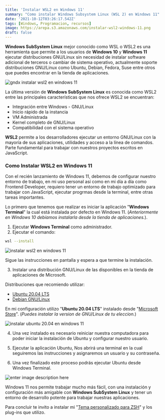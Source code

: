```yaml
---
title: 'Instalar WSL2 en Windows 11'
summary: "Como instalar Windows Subsystem Linux (WSL 2) en Windows 11"
date: '2021-10-12T03:26:17.542Z'
tags: [Windows, Programacion, recursos]
image: https://arepa.s3.amazonaws.com/instalar-wsl2-windows-11.png
draft: false
---
```



**Windows SubSystem Linux** mejor conocido como WSL o WSL2 es una herramienta que permite a los usuarios de **Windows 10** y **Windows 11** ejecutar distribuciones GNU/Linux sin necesidad de instalar software adicional de terceros o cambiar de sistema operativo, actualmente soporte distribuciones GNU/Linux como Ubuntu, Debian, Fedora, Suse entre otros que puedes encontrar en la tienda de aplicaciones.

![gndx instalar wsl2 en windows 11](https://arepa.s3.amazonaws.com/instalar-wsl2-windows-11.png)


La última versión de **Windows SubSystem Linux** es conocida como WSL2 entre las principales características que nos ofrece WSL2 se encuentran:

- Integración entre Windows - GNU/Linux
- Inicio rápido de la instancia
- VM Administrada
- Kernel completo de GNU/Linux
- Compatibilidad con el sistema operativo

**WSL2** permite a los desarrolladores ejecutar un entorno GNU/Linux con la mayoría de sus aplicaciones, utilidades y acceso a la línea de comandos. Parte fundamental para trabajar con nuestros proyectos escritos en JavaScript.

### Como Instalar WSL2 en Windows 11
Con el recién lanzamiento de Windows 11, debemos de configurar nuestro entorno de trabajo, en mi uso personal así como en mi día a día como Frontend  Developer, requiero tener un entorno de trabajo optimizado para trabajar con JavaScript, ejecutar progrmas desde la terminal, entre otras tareas importantes. 

Lo primero que tenemos que realizar es iniciar la aplicación "**Windows Terminal**" la cual está instalada por defecto en Windows 11. (*Anteriormente en Windows 10 debíamos instalarla desde la tienda de aplicaciones.*).

1. Ejecutar **Windows Terminal** como administrador.
2. Ejecutar el comando:

```bash
wsl --install
```
![instalar wsl2 en windows 11](https://arepa.s3.amazonaws.com/windows-terminal-gndx-instalar-wsl2.png)

Sigue las instrucciones en pantalla y espera a que termine la instalación.

3. Instalar una distribución GNU/Linux de las disponibles en la tienda de aplicaciones de Microsoft.

Distribuciones que recomiendo utilizar: 

- [Ubuntu 20.04 LTS](https://www.microsoft.com/store/apps/9N9TNGVNDL3Q)
- [Debian GNU/Linux](https://www.microsoft.com/store/apps/9MSVKQC78PK6)

En mi  configuración utilizo "**Ubuntu 20.04 LTS**" instalado desde "[Microsoft Store](https://www.microsoft.com/es-co/store/apps/windows)". (*Puedes instalar la version de GNU/Linux de tu eleccion.*)

![instalar ubuntu 20.04 en windows 11](https://arepa.s3.amazonaws.com/instalar-ubuntu-windows-11.png)

4. Una vez instalado es necesario reiniciar nuestra computadora para poder iniciar la instalación de Ubuntu y configurar nuestro usuario.

5. Ejecutar la aplicación  Ubuntu, Nos abrirá una terminal en la cual seguiremos las instrucciones y asignaremos un usuario y su contraseña.

6. Una vez finalizado este proceso podrás ejecutar Ubuntu desde Windows Terminal.

![enter image description here](https://arepa.s3.amazonaws.com/windows-terminal-ubuntu-windows-11.png)

Windows 11 nos permite trabajar mucho más fácil, con una instalación y configuración más amigable con **Windows SubSystem Linux** y tener un entorno de desarrollo potente para trabajar nuestras aplicaciones.

Para concluir te invito a instalar mi "[Tema personalizado para ZSH](https://gndx.dev/blog/tema-oh-my-zsh-gndx)" y los plug-ins que utilizo.


